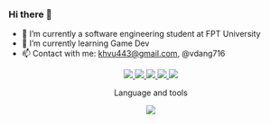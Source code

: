 ### Hi there 👋

- 🔭 I’m currently a software engineering student at FPT University
- 🌱 I’m currently learning Game Dev 
- 📫 Contact with me: khvu443@gmail.com, @vdang716

<!--
**khvu443/khvu443** is a ✨ _special_ ✨ repository because its `README.md` (this file) appears on your GitHub profile.
Here are some ideas to get you started:

- 👯 I’m looking to collaborate on ...
- 🤔 I’m looking for help with ...
- 💬 Ask me about ...

- 😄 Pronouns: ...
- ⚡ Fun fact: ...
-->

<p align="center">
  <a  href="">
    <img src="http://github-profile-summary-cards.vercel.app/api/cards/profile-details?username=khvu443&theme=moonlight"/>
  </a>
  
  <a  href="">
    <img src="http://github-profile-summary-cards.vercel.app/api/cards/repos-per-language?username=khvu443&theme=moonlight"/>
  </a>
  
  <a  href="">
    <img src="http://github-profile-summary-cards.vercel.app/api/cards/most-commit-language?username=khvu443&theme=moonlight"/>
  </a>
  
   <a  href="https://github.com/khvu443/github-readme-stats">
    <img src="https://github-readme-stats.vercel.app/api?username=khvu443&show_icons=true&theme=dracula"/>
  </a>
  
  <a  href="">
    <img src="http://github-profile-summary-cards.vercel.app/api/cards/profile-details?username=khvu443&theme=moonlight"/>
  </a>
</p>
<p align="center"> Language and tools</p>
<p align="center">

  <a href="https://skillicons.dev">
    <img src="https://skillicons.dev/icons?i=c,cs,java,js,html,css,jquery,bootstrap,unity,visualstudio,vscode&perline=7" />
     </a>
</p>
